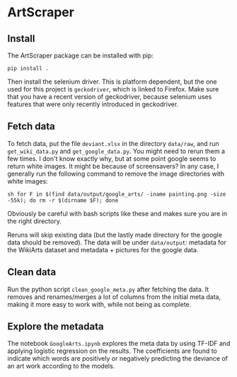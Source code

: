# ArtScraper

## Install

The ArtScraper package can be installed with pip:

`pip install .`

Then install the selenium driver. This is platform dependent, but the one used for this project is `geckodriver`, which is linked to Firefox. Make sure that you have a recent version of geckodriver, because selenium uses features that were only recently introduced in geckodriver.

## Fetch data

To fetch data, put the file `deviant.xlsx` in the directory `data/raw`, and run `get_wiki_data.py` and `get_google_data.py`. You might need to rerun them a few times. I don't know exactly why, but at some point google seems to return white images. It might be because of screensavers? In any case, I generally run the following command to remove the image directories with white images:

`sh for F in $(find data/output/google_arts/ -iname painting.png -size -55k); do rm -r $(dirname $F); done`

Obviously be careful with bash scripts like these and makes sure you are in the right directory.

Reruns will skip existing data (but the lastly made directory for the google data should be removed). The data will be under `data/output`: metadata for the WikiArts dataset and metadata + pictures for the google data.

## Clean data

Run the python script `clean_google_meta.py` after fetching the data. It removes and renames/merges a lot of columns from the initial meta data, making it more easy to work with, while not being as complete.

## Explore the metadata

The notebook `GoogleArts.ipynb` explores the meta data by using TF-IDF and applying logistic regression on the results. The coefficients are found to indicate which words are positively or negatively predicting the deviance of an art work according to the models.
